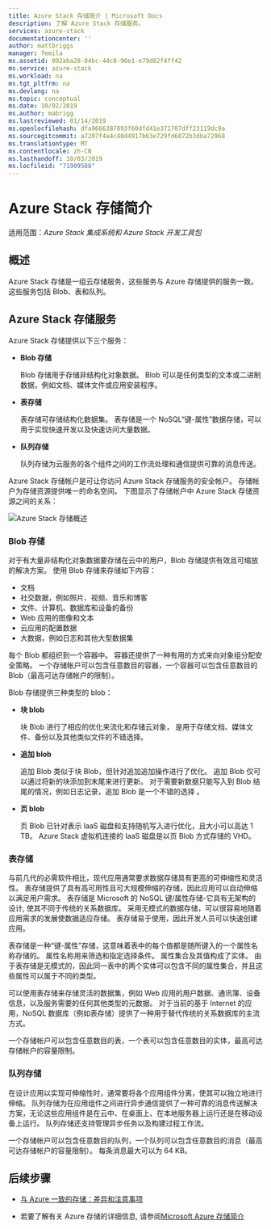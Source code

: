 ```yaml
---
title: Azure Stack 存储简介 | Microsoft Docs
description: 了解 Azure Stack 存储服务。
services: azure-stack
documentationcenter: ''
author: mattbriggs
manager: femila
ms.assetid: 092aba28-04bc-44c0-90e1-e79d82f4ff42
ms.service: azure-stack
ms.workload: na
ms.tgt_pltfrm: na
ms.devlang: na
ms.topic: conceptual
ms.date: 10/02/2019
ms.author: mabrigg
ms.lastreviewed: 01/14/2019
ms.openlocfilehash: dfa9666387093f60dfd41e371707dff23119dc9a
ms.sourcegitcommit: a7207f4a4c40d4917b63e729fd6872b3dba72968
ms.translationtype: MT
ms.contentlocale: zh-CN
ms.lasthandoff: 10/03/2019
ms.locfileid: "71909588"
---
```

# <a name="introduction-to-azure-stack-storage"></a>Azure Stack 存储简介

适用范围：*Azure Stack 集成系统和 Azure Stack 开发工具包*

## <a name="overview"></a>概述

Azure Stack 存储是一组云存储服务，这些服务与 Azure 存储提供的服务一致。 这些服务包括 Blob、表和队列。

## <a name="azure-stack-storage-services"></a>Azure Stack 存储服务

Azure Stack 存储提供以下三个服务：

- **Blob 存储**

    Blob 存储用于存储非结构化对象数据。 Blob 可以是任何类型的文本或二进制数据，例如文档、媒体文件或应用安装程序。

- **表存储**

    表存储可存储结构化数据集。 表存储是一个 NoSQL“键-属性”数据存储，可以用于实现快速开发以及快速访问大量数据。

- **队列存储**

    队列存储为云服务的各个组件之间的工作流处理和通信提供可靠的消息传送。

Azure Stack 存储帐户是可让你访问 Azure Stack 存储服务的安全帐户。 存储帐户为存储资源提供唯一的命名空间。 下图显示了存储帐户中 Azure Stack 存储资源之间的关系：

![Azure Stack 存储概述](media/azure-stack-storage-overview/AzureStackStorageOverview.png)

### <a name="blob-storage"></a>Blob 存储

对于有大量非结构化对象数据要存储在云中的用户，Blob 存储提供有效且可缩放的解决方案。 使用 Blob 存储来存储如下内容：

- 文档
- 社交数据，例如照片、视频、音乐和博客
- 文件、计算机、数据库和设备的备份
- Web 应用的图像和文本
- 云应用的配置数据
- 大数据，例如日志和其他大型数据集

每个 Blob 都组织到一个容器中。 容器还提供了一种有用的方式来向对象组分配安全策略。 一个存储帐户可以包含任意数目的容器，一个容器可以包含任意数目的 Blob（最高可达存储帐户的限制）。

Blob 存储提供三种类型的 blob：

- **块 blob**

    块 Blob 进行了相应的优化来流化和存储云对象， 是用于存储文档、媒体文件、备份以及其他类似文件的不错选择。

- **追加 blob**

    追加 Blob 类似于块 Blob，但针对追加追加操作进行了优化。 追加 Blob 仅可以通过将新的块添加到末尾来进行更新。 对于需要新数据只能写入到 Blob 结尾的情况，例如日志记录，追加 Blob 是一个不错的选择 。

- **页 blob**

    页 Blob 已针对表示 IaaS 磁盘和支持随机写入进行优化，且大小可以高达 1 TB。 Azure Stack 虚拟机连接的 IaaS 磁盘是以页 Blob 方式存储的 VHD。

### <a name="table-storage"></a>表存储

与前几代的必需软件相比，现代应用通常要求数据存储具有更高的可伸缩性和灵活性。 表存储提供了具有高可用性且可大规模伸缩的存储，因此应用可以自动伸缩以满足用户需求。 表存储是 Microsoft 的 NoSQL 键/属性存储-它具有无架构的设计, 使其不同于传统的关系数据库。 采用无模式的数据存储，可以很容易地随着应用需求的发展使数据适应存储。 表存储易于使用，因此开发人员可以快速创建应用。

表存储是一种“键-属性”存储，这意味着表中的每个值都是随所键入的一个属性名称存储的。 属性名称用来筛选和指定选择条件。 属性集合及其值构成了实体。 由于表存储是无模式的，因此同一表中的两个实体可以包含不同的属性集合，并且这些属性可以属于不同的类型。

可以使用表存储来存储灵活的数据集，例如 Web 应用的用户数据、通讯簿、设备信息，以及服务需要的任何其他类型的元数据。 对于当前的基于 Internet 的应用，NoSQL 数据库（例如表存储）提供了一种用于替代传统的关系数据库的主流方式。

一个存储帐户可以包含任意数目的表，一个表可以包含任意数目的实体，最高可达存储帐户的容量限制。

### <a name="queue-storage"></a>队列存储

在设计应用以实现可伸缩性时，通常要将各个应用组件分离，使其可以独立地进行伸缩。 队列存储为在应用组件之间进行异步通信提供了一种可靠的消息传送解决方案，无论这些应用组件是在云中、在桌面上、在本地服务器上运行还是在移动设备上运行。 队列存储还支持管理异步任务以及构建过程工作流。

一个存储帐户可以包含任意数目的队列，一个队列可以包含任意数目的消息（最高可达存储帐户的容量限制）。 每条消息最大可以为 64 KB。

## <a name="next-steps"></a>后续步骤

- [与 Azure 一致的存储：差异和注意事项](azure-stack-acs-differences.md)

- 若要了解有关 Azure 存储的详细信息, 请参阅[Microsoft Azure 存储简介](/azure/storage/common/storage-introduction)
